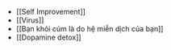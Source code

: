- [[Self Improvement]]
- [[Virus]]
- [[Bạn khỏi cúm là do hệ miễn dịch của bạn]]
- [[Dopamine detox]]
